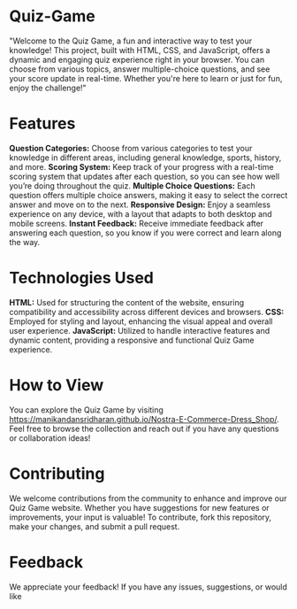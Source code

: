 # Quiz-Game
"Welcome to the Quiz Game, a fun and interactive way to test your knowledge! This project, built with HTML, CSS, and JavaScript, offers a dynamic and engaging quiz experience right in your browser. You can choose from various topics, answer multiple-choice questions, and see your score update in real-time. Whether you're here to learn or just for fun, enjoy the challenge!"

# Features
**Question Categories:** Choose from various categories to test your knowledge in different areas, including general knowledge, sports, history, and more.
**Scoring System:** Keep track of your progress with a real-time scoring system that updates after each question, so you can see how well you’re doing throughout the quiz.
**Multiple Choice Questions:** Each question offers multiple choice answers, making it easy to select the correct answer and move on to the next.
**Responsive Design:** Enjoy a seamless experience on any device, with a layout that adapts to both desktop and mobile screens.
**Instant Feedback:** Receive immediate feedback after answering each question, so you know if you were correct and learn along the way.

# Technologies Used
**HTML:** Used for structuring the content of the website, ensuring compatibility and accessibility across different devices and browsers.
**CSS:** Employed for styling and layout, enhancing the visual appeal and overall user experience.
**JavaScript:** Utilized to handle interactive features and dynamic content, providing a responsive and functional Quiz Game experience.

# How to View
You can explore the Quiz Game by visiting  https://manikandansridharan.github.io/Nostra-E-Commerce-Dress_Shop/. Feel free to browse the collection and reach out if you have any questions or collaboration ideas!

# Contributing
We welcome contributions from the community to enhance and improve our Quiz Game website. Whether you have suggestions for new features or improvements, your input is valuable! To contribute, fork this repository, make your changes, and submit a pull request.

# Feedback
We appreciate your feedback! If you have any issues, suggestions, or would like 
